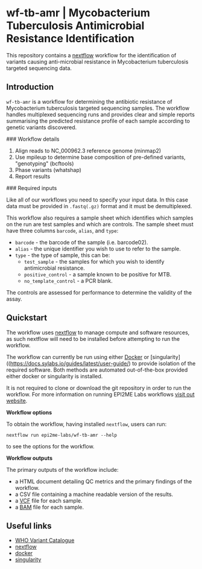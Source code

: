 # wf-tb-amr | Mycobacterium Tuberculosis Antimicrobial Resistance Identification

This repository contains a [nextflow](https://www.nextflow.io/) workflow for
the identification of variants causing anti-microbial resistance in Mycobacterium
tuberculosis targeted sequencing data.




## Introduction

`wf-tb-amr` is a workflow for determining the antibiotic resistance of
Mycobacterium tuberculosis targeted sequencing samples. The workflow handles
multiplexed sequencing runs and provides clear and simple reports summarising
the predicted resistance profile of each sample according to genetic variants
discovered.


### Workflow details


1. Align reads to NC_000962.3 reference genome (minmap2)
2. Use mpileup to determine base composition of pre-defined variants, "genotyping" (bcftools)
3. Phase variants (whatshap)
4. Report results


### Required inputs


Like all of our workflows you need to specify your input data. In this case data
must be provided in `.fastq(.gz)` format and it must be demultiplexed.

This workflow also requires a sample sheet which identifies which samples on the
run are test samples and which are controls. The sample sheet must have three
columns `barcode`, `alias`, and `type`:

* `barcode` - the barcode of the sample (i.e. barcode02).
* `alias` - the unique identifier you wish to use to refer to the sample.
* `type` - the type of sample, this can be:
  * `test_sample` - the samples for which you wish to identify antimicrobial resistance.
  * `positive_control` - a sample known to be positive for MTB.
  * `no_template_control` - a PCR blank.

The controls are assessed for performance to determine the validity of the assay.




## Quickstart

The workflow uses [nextflow](https://www.nextflow.io/) to manage compute and
software resources, as such nextflow will need to be installed before attempting
to run the workflow.

The workflow can currently be run using either
[Docker](https://www.docker.com/products/docker-desktop) or
[singularity]((https://docs.sylabs.io/guides/latest/user-guide/) to provide isolation of
the required software. Both methods are automated out-of-the-box provided
either docker or singularity is installed.

It is not required to clone or download the git repository in order to run the workflow.
For more information on running EPI2ME Labs workflows [visit out website](https://labs.epi2me.io/wfindex).

**Workflow options**

To obtain the workflow, having installed `nextflow`, users can run:

```
nextflow run epi2me-labs/wf-tb-amr --help
```

to see the options for the workflow.

**Workflow outputs**

The primary outputs of the workflow include:

* a HTML document detailing QC metrics and the primary findings of the workflow.
* a CSV file containing a machine readable version of the results.
* a [VCF](https://en.wikipedia.org/wiki/Variant_Call_Format) file for each sample.
* a [BAM](https://en.wikipedia.org/wiki/Binary_Alignment_Map) file for each sample.




## Useful links

* [WHO Variant Catalogue](https://www.who.int/publications-detail-redirect/9789240028173)
* [nextflow](https://www.nextflow.io/)
* [docker](https://www.docker.com/products/docker-desktop)
* [singularity](https://docs.sylabs.io/guides/latest/user-guide/)
